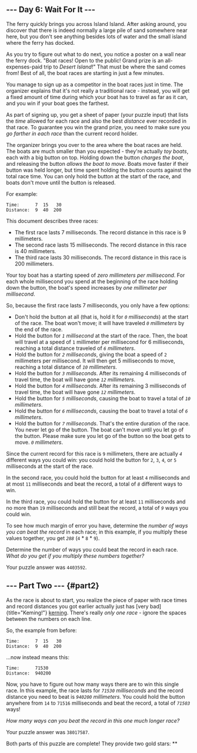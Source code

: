 ## \-\-- Day 6: Wait For It \-\--

The ferry quickly brings you across Island Island. After asking around,
you discover that there is indeed normally a large pile of sand
somewhere near here, but you don\'t see anything besides lots of water
and the small island where the ferry has docked.

As you try to figure out what to do next, you notice a poster on a wall
near the ferry dock. \"Boat races! Open to the public! Grand prize is an
all-expenses-paid trip to *Desert Island*!\" That must be where the sand
comes from! Best of all, the boat races are starting in just a few
minutes.

You manage to sign up as a competitor in the boat races just in time.
The organizer explains that it\'s not really a traditional race -
instead, you will get a fixed amount of time during which your boat has
to travel as far as it can, and you win if your boat goes the farthest.

As part of signing up, you get a sheet of paper (your puzzle input) that
lists the *time* allowed for each race and also the best *distance* ever
recorded in that race. To guarantee you win the grand prize, you need to
make sure you *go farther in each race* than the current record holder.

The organizer brings you over to the area where the boat races are held.
The boats are much smaller than you expected - they\'re actually *toy
boats*, each with a big button on top. Holding down the button *charges
the boat*, and releasing the button *allows the boat to move*. Boats
move faster if their button was held longer, but time spent holding the
button counts against the total race time. You can only hold the button
at the start of the race, and boats don\'t move until the button is
released.

For example:

    Time:      7  15   30
    Distance:  9  40  200

This document describes three races:

-   The first race lasts 7 milliseconds. The record distance in this
    race is 9 millimeters.
-   The second race lasts 15 milliseconds. The record distance in this
    race is 40 millimeters.
-   The third race lasts 30 milliseconds. The record distance in this
    race is 200 millimeters.

Your toy boat has a starting speed of *zero millimeters per
millisecond*. For each whole millisecond you spend at the beginning of
the race holding down the button, the boat\'s speed increases by *one
millimeter per millisecond*.

So, because the first race lasts 7 milliseconds, you only have a few
options:

-   Don\'t hold the button at all (that is, hold it for *`0`
    milliseconds*) at the start of the race. The boat won\'t move; it
    will have traveled *`0` millimeters* by the end of the race.
-   Hold the button for *`1` millisecond* at the start of the race.
    Then, the boat will travel at a speed of `1` millimeter per
    millisecond for 6 milliseconds, reaching a total distance traveled
    of *`6` millimeters*.
-   Hold the button for *`2` milliseconds*, giving the boat a speed of
    `2` millimeters per millisecond. It will then get 5 milliseconds to
    move, reaching a total distance of *`10` millimeters*.
-   Hold the button for *`3` milliseconds*. After its remaining 4
    milliseconds of travel time, the boat will have gone *`12`
    millimeters*.
-   Hold the button for *`4` milliseconds*. After its remaining 3
    milliseconds of travel time, the boat will have gone *`12`
    millimeters*.
-   Hold the button for *`5` milliseconds*, causing the boat to travel a
    total of *`10` millimeters*.
-   Hold the button for *`6` milliseconds*, causing the boat to travel a
    total of *`6` millimeters*.
-   Hold the button for *`7` milliseconds*. That\'s the entire duration
    of the race. You never let go of the button. The boat can\'t move
    until you let go of the button. Please make sure you let go of the
    button so the boat gets to move. *`0` millimeters*.

Since the current record for this race is `9` millimeters, there are
actually *`4`* different ways you could win: you could hold the button
for `2`, `3`, `4`, or `5` milliseconds at the start of the race.

In the second race, you could hold the button for at least `4`
milliseconds and at most `11` milliseconds and beat the record, a total
of *`8`* different ways to win.

In the third race, you could hold the button for at least `11`
milliseconds and no more than `19` milliseconds and still beat the
record, a total of *`9`* ways you could win.

To see how much margin of error you have, determine the *number of ways
you can beat the record* in each race; in this example, if you multiply
these values together, you get *`288`* (`4` \* `8` \* `9`).

Determine the number of ways you could beat the record in each race.
*What do you get if you multiply these numbers together?*

Your puzzle answer was `4403592`.

## \-\-- Part Two \-\-- {#part2}

As the race is about to start, you realize the piece of paper with race
times and record distances you got earlier actually just has [very
bad]{title="Keming!"} [kerning](https://en.wikipedia.org/wiki/Kerning).
There\'s really *only one race* - ignore the spaces between the numbers
on each line.

So, the example from before:

    Time:      7  15   30
    Distance:  9  40  200

\...now instead means this:

    Time:      71530
    Distance:  940200

Now, you have to figure out how many ways there are to win this single
race. In this example, the race lasts for *`71530` milliseconds* and the
record distance you need to beat is *`940200` millimeters*. You could
hold the button anywhere from `14` to `71516` milliseconds and beat the
record, a total of *`71503`* ways!

*How many ways can you beat the record in this one much longer race?*

Your puzzle answer was `38017587`.

Both parts of this puzzle are complete! They provide two gold stars:
\*\*
